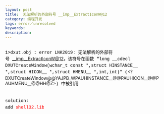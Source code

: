 ```yaml
---
layout: post
title:  无法解析的外部符号 __imp__ExtractIconW@12
category: 编程开发
tags: error／unresolved
keywords: 
description: 
---
```


\
 <span class="Apple-style-span"
style="widows:2;text-transform:none;text-indent:0px;display:inline !important;font:14px/21px verdana, 'courier new';white-space:normal;orphans:2;float:none;letter-spacing:normal;color:#000000;word-spacing:0px;-webkit-text-size-adjust:auto;-webkit-text-stroke-width:0px;">1\>dxut.obj
: error LNK2019: 无法解析的外部符号<span
class="Apple-converted-space"> </span></span><__imp__ExtractIconW@12><span
class="Apple-style-span"
style="widows:2;text-transform:none;text-indent:0px;display:inline !important;font:14px/21px verdana, 'courier new';white-space:normal;orphans:2;float:none;letter-spacing:normal;color:#000000;word-spacing:0px;-webkit-text-size-adjust:auto;-webkit-text-stroke-width:0px;">，该符号在函数
"long \_\_cdecl DXUTCreateWindow(wchar\_t const \*,struct
HINSTANCE\_\_ \*,struct HICON\_\_ \*,struct HMENU\_\_ \*,int,int)"
(</span><?DXUTCreateWindow@@YAJPB_WPAUHINSTANCE__@@PAUHICON__@@PAUHMENU__@@HH@Z><span
class="Apple-style-span"
style="widows:2;text-transform:none;text-indent:0px;display:inline !important;font:14px/21px verdana, 'courier new';white-space:normal;orphans:2;float:none;letter-spacing:normal;color:#000000;word-spacing:0px;-webkit-text-size-adjust:auto;-webkit-text-stroke-width:0px;">)
中被引用</span>\
\
\
 <span class="Apple-style-span"
style="widows:2;text-transform:none;text-indent:0px;display:inline !important;font:14px/21px verdana, 'courier new';white-space:normal;orphans:2;float:none;letter-spacing:normal;color:#000000;word-spacing:0px;-webkit-text-size-adjust:auto;-webkit-text-stroke-width:0px;">solution:</span>\
 <span class="Apple-style-span"
style="widows:2;text-transform:none;text-indent:0px;display:inline !important;font:14px/21px verdana, 'courier new';white-space:normal;orphans:2;float:none;letter-spacing:normal;color:#000000;word-spacing:0px;-webkit-text-size-adjust:auto;-webkit-text-stroke-width:0px;">add</span><span
style="widows:2;text-transform:none;text-indent:0px;font:14px/21px verdana, 'courier new';white-space:normal;orphans:2;letter-spacing:normal;color:red;word-spacing:0px;-webkit-text-size-adjust:auto;-webkit-text-stroke-width:0px;"><span
class="Apple-converted-space"> </span>shell32.lib</span>








